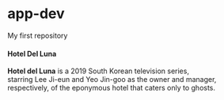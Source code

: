# app-dev
My first repository

<h4>Hotel Del Luna</h4>

<p><strong>Hotel del Luna</strong> is a 2019 South Korean television series,<br> 
  starring Lee Ji-eun and Yeo Jin-goo as the owner and manager,<br> 
  respectively, of the eponymous hotel that caters only to ghosts.</p>
  
  
